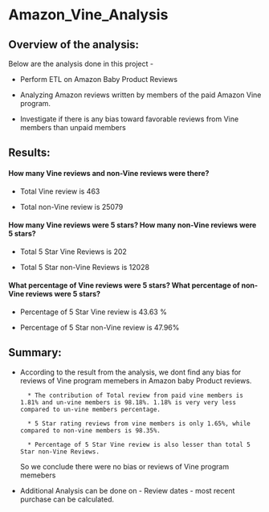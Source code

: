 # Amazon_Vine_Analysis

## Overview of the analysis:
Below are the analysis done in this project -

* Perform ETL on Amazon Baby Product Reviews

* Analyzing Amazon reviews written by members of the paid Amazon Vine program.

* Investigate if there is any bias toward favorable reviews from Vine members than unpaid members

## Results:

#### How many Vine reviews and non-Vine reviews were there?
* Total Vine review is 463

* Total non-Vine review is 25079

#### How many Vine reviews were 5 stars? How many non-Vine reviews were 5 stars?
* Total 5 Star Vine Reviews is 202

* Total 5 Star non-Vine Reviews is 12028


#### What percentage of Vine reviews were 5 stars? What percentage of non-Vine reviews were 5 stars?
* Percentage of 5 Star Vine review is 43.63 %

* Percentage of 5 Star non-Vine review is 47.96%

## Summary: 

* According to the result from the analysis, we dont find any bias for reviews of Vine program memebers in Amazon baby Product reviews.

        * The contribution of Total review from paid vine members is 1.81% and un-vine members is 98.18%. 1.18% is very very less compared to un-vine members percentage.

        * 5 Star rating reviews from vine members is only 1.65%, while compared to non-vine members is 98.35%.

        * Percentage of 5 Star Vine review is also lesser than total 5 Star non-Vine Reviews.
    
    So we conclude there were no bias or reviews of Vine program memebers

* Additional Analysis can be done on  - Review dates - most recent purchase can be calculated.

